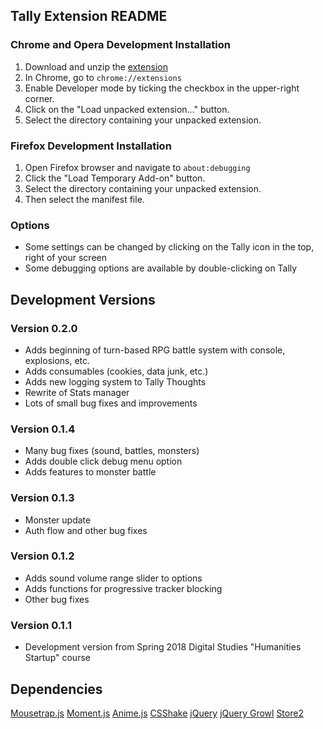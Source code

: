 

## Tally Extension README




### Chrome and Opera Development Installation

1. Download and unzip the [extension](https://github.com/omprojects/tally-extension/archive/master.zip)
2. In Chrome, go to ```chrome://extensions```
3. Enable Developer mode by ticking the checkbox in the upper-right corner.
4. Click on the "Load unpacked extension..." button.
5. Select the directory containing your unpacked extension.


### Firefox Development Installation

1. Open Firefox browser and navigate to ```about:debugging```
2. Click the "Load Temporary Add-on" button.
3. Select the directory containing your unpacked extension.
4. Then select the manifest file.



### Options

* Some settings can be changed by clicking on the Tally icon in the top, right of your screen
* Some debugging options are available by double-clicking on Tally



## Development Versions


### Version 0.2.0

* Adds beginning of turn-based RPG battle system with console, explosions, etc.
* Adds consumables (cookies, data junk, etc.)
* Adds new logging system to Tally Thoughts
* Rewrite of Stats manager
* Lots of small bug fixes and improvements

### Version 0.1.4

* Many bug fixes (sound, battles, monsters)
* Adds double click debug menu option
* Adds features to monster battle

### Version 0.1.3

* Monster update
* Auth flow and other bug fixes

### Version 0.1.2

* Adds sound volume range slider to options
* Adds functions for progressive tracker blocking
* Other bug fixes

### Version 0.1.1

* Development version from Spring 2018 Digital Studies "Humanities Startup" course



## Dependencies

[Mousetrap.js](https://craig.is/killing/mice)
[Moment.js](https://momentjs.com/)
[Anime.js](https://animejs.com/)
[CSShake](https://elrumordelaluz.github.io/csshake/)
[jQuery](https://jquery.com/)
[jQuery Growl](http://ksylvest.github.io/jquery-growl/)
[Store2](https://www.npmjs.com/package/store2)
